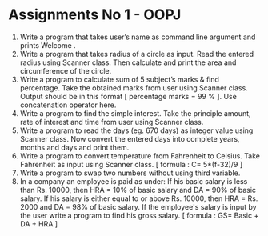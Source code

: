 # Assignments No 1 - OOPJ

01. Write a program that takes user’s name as command line argument and prints
Welcome <entered user name>.
02. Write a program that takes radius of a circle as input. Read the entered radius
using Scanner class. Then calculate and print the area and circumference of
the circle.
03. Write a program to calculate sum of 5 subject’s marks & find percentage.
Take the obtained marks from user using Scanner class. Output should be in
this format [ percentage marks = 99 % ]. Use concatenation operator here.
04. Write a program to find the simple interest. Take the principle amount, rate of
interest and time from user using Scanner class.
05. Write a program to read the days (eg. 670 days) as integer value using
Scanner class. Now convert the entered days into complete years, months
and days and print them.
06. Write a program to convert temperature from Fahrenheit to Celsius. Take
Fahrenheit as input using Scanner class. [ formula : C= 5*(f-32)/9 ]
07. Write a program to swap two numbers without using third variable.
08. In a company an employee is paid as under: If his basic salary is less than
Rs. 10000, then HRA = 10% of basic salary and DA = 90% of basic salary. If
his salary is either equal to or above Rs. 10000, then HRA = Rs. 2000 and DA
= 98% of basic salary. If the employee's salary is input by the user write a
program to find his gross salary. [ formula : GS= Basic + DA + HRA ]
